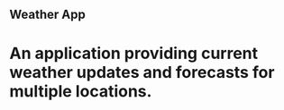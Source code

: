 ## Weather App

# An application providing current weather updates and forecasts for multiple locations.
